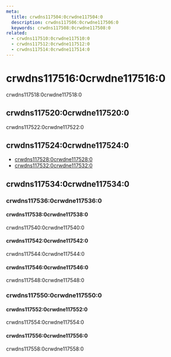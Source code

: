 ```yaml
---
meta:
  title: crwdns117504:0crwdne117504:0
  description: crwdns117506:0crwdne117506:0
  keywords: crwdns117508:0crwdne117508:0
related:
  - crwdns117510:0crwdne117510:0
  - crwdns117512:0crwdne117512:0
  - crwdns117514:0crwdne117514:0
---
```


# crwdns117516:0crwdne117516:0

crwdns117518:0crwdne117518:0

<entry-ad />

## crwdns117520:0crwdne117520:0

crwdns117522:0crwdne117522:0

<example file="v-btn-toggle/usage" />

## crwdns117524:0crwdne117524:0

- [crwdns117528:0crwdne117528:0](crwdns117526:0crwdne117526:0)
- [crwdns117532:0crwdne117532:0](crwdns117530:0crwdne117530:0)

## crwdns117534:0crwdne117534:0

### crwdns117536:0crwdne117536:0

#### crwdns117538:0crwdne117538:0

crwdns117540:0crwdne117540:0

<example file="v-btn-toggle/prop-mandatory" />

#### crwdns117542:0crwdne117542:0

crwdns117544:0crwdne117544:0

<example file="v-btn-toggle/prop-multiple" />

#### crwdns117546:0crwdne117546:0

crwdns117548:0crwdne117548:0

<example file="v-btn-toggle/prop-rounded" />

### crwdns117550:0crwdne117550:0

#### crwdns117552:0crwdne117552:0

crwdns117554:0crwdne117554:0

<example file="v-btn-toggle/misc-toolbar" />

#### crwdns117556:0crwdne117556:0

crwdns117558:0crwdne117558:0

<example file="v-btn-toggle/misc-wysiwyg" />

<backmatter />
